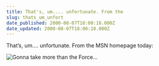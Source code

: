 ```yaml
---
title: That's, um.... unfortunate. From the
slug: thats_um_unfort
date_published: 2000-08-07T18:00:18.000Z
date_updated: 2000-08-07T18:00:18.000Z
---
```


That’s, um…. unfortunate. From the MSN homepage today:

![Gonna take more than the Force...](https://cdn.glitch.global/71e5579f-aba0-499a-b200-01549a2a80ce/obiwan.gif?v=1729992864673)
